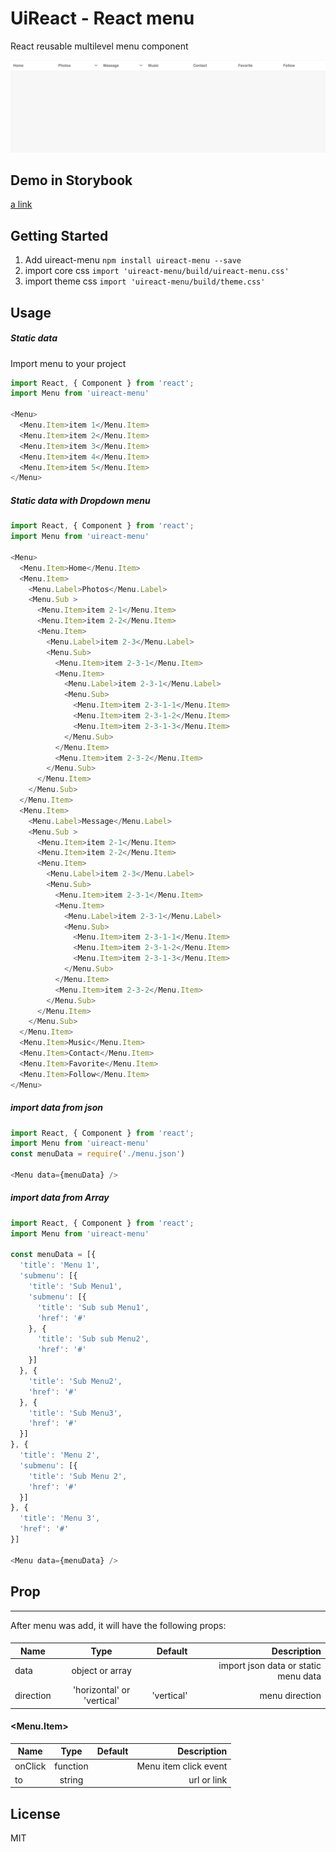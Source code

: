 # UiReact - React menu
React reusable multilevel menu component

![Screenshot](https://raw.githubusercontent.com/nickjazz/uireact-menu/master/Screenshot.gif)

## Demo in Storybook
[a link](https://nickjazz.github.io/uireact-menu/)

## Getting Started
  1. Add uireact-menu `npm install uireact-menu --save`
  2. import core css `import 'uireact-menu/build/uireact-menu.css'`
  3. import theme css `import 'uireact-menu/build/theme.css'`
## Usage

##### Static data
Import menu to your project
```javascript
import React, { Component } from 'react';
import Menu from 'uireact-menu'

<Menu>
  <Menu.Item>item 1</Menu.Item>
  <Menu.Item>item 2</Menu.Item>
  <Menu.Item>item 3</Menu.Item>
  <Menu.Item>item 4</Menu.Item>
  <Menu.Item>item 5</Menu.Item>
</Menu>
```

##### Static data with Dropdown menu
```javascript
import React, { Component } from 'react';
import Menu from 'uireact-menu'

<Menu>
  <Menu.Item>Home</Menu.Item>
  <Menu.Item>
    <Menu.Label>Photos</Menu.Label>
    <Menu.Sub >
      <Menu.Item>item 2-1</Menu.Item>
      <Menu.Item>item 2-2</Menu.Item>
      <Menu.Item>
        <Menu.Label>item 2-3</Menu.Label>
        <Menu.Sub>
          <Menu.Item>item 2-3-1</Menu.Item>
          <Menu.Item>
            <Menu.Label>item 2-3-1</Menu.Label>
            <Menu.Sub>
              <Menu.Item>item 2-3-1-1</Menu.Item>
              <Menu.Item>item 2-3-1-2</Menu.Item>
              <Menu.Item>item 2-3-1-3</Menu.Item>
            </Menu.Sub>
          </Menu.Item>
          <Menu.Item>item 2-3-2</Menu.Item>
        </Menu.Sub>
      </Menu.Item>
    </Menu.Sub>
  </Menu.Item>
  <Menu.Item>
    <Menu.Label>Message</Menu.Label>
    <Menu.Sub >
      <Menu.Item>item 2-1</Menu.Item>
      <Menu.Item>item 2-2</Menu.Item>
      <Menu.Item>
        <Menu.Label>item 2-3</Menu.Label>
        <Menu.Sub>
          <Menu.Item>item 2-3-1</Menu.Item>
          <Menu.Item>
            <Menu.Label>item 2-3-1</Menu.Label>
            <Menu.Sub>
              <Menu.Item>item 2-3-1-1</Menu.Item>
              <Menu.Item>item 2-3-1-2</Menu.Item>
              <Menu.Item>item 2-3-1-3</Menu.Item>
            </Menu.Sub>
          </Menu.Item>
          <Menu.Item>item 2-3-2</Menu.Item>
        </Menu.Sub>
      </Menu.Item>
    </Menu.Sub>
  </Menu.Item>
  <Menu.Item>Music</Menu.Item>
  <Menu.Item>Contact</Menu.Item>
  <Menu.Item>Favorite</Menu.Item>
  <Menu.Item>Follow</Menu.Item>
</Menu>
```
##### import data from json
```javascript
import React, { Component } from 'react';
import Menu from 'uireact-menu'
const menuData = require('./menu.json')

<Menu data={menuData} />
```
##### import data from Array

```javascript
import React, { Component } from 'react';
import Menu from 'uireact-menu'

const menuData = [{
  'title': 'Menu 1',
  'submenu': [{
    'title': 'Sub Menu1',
    'submenu': [{
      'title': 'Sub sub Menu1',
      'href': '#'
    }, {
      'title': 'Sub sub Menu2',
      'href': '#'
    }]
  }, {
    'title': 'Sub Menu2',
    'href': '#'
  }, {
    'title': 'Sub Menu3',
    'href': '#'
  }]
}, {
  'title': 'Menu 2',
  'submenu': [{
    'title': 'Sub Menu 2',
    'href': '#'
  }]
}, {
  'title': 'Menu 3',
  'href': '#'
}]

<Menu data={menuData} />

```

## Prop
---
After menu was add, it will have the following props:
#### <Menu>

| Name        | Type           | Default  | Description |
| ------------- |:-------------:| -----:| -----:|
| data      | object or array |  | import json data or static menu data |
| direction      | 'horizontal' or 'vertical'      |  'vertical' | menu direction |

#### <Menu.Item>
| Name        | Type           | Default  | Description |
| ------------- |:-------------:| -----:| -----:|
| onClick      | function |  | Menu item click event |
| to      | string      |   | url or link  |

License
----

MIT
